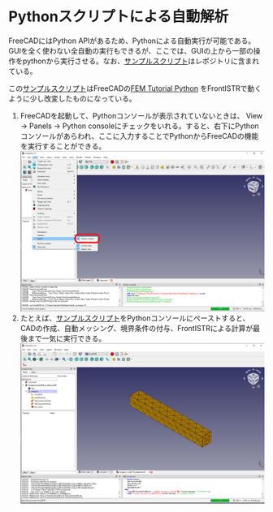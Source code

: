 # Pythonスクリプトによる自動解析

FreeCADにはPython APIがあるため、Pythonによる自動実行が可能である。GUIを全く使わない全自動の実行もできるが、ここでは、GUIの上から一部の操作をpythonから実行させる。なお、[サンプルスクリプト](https://gitlab.com/FrontISTR-Commons/FEM_FrontISTR/-/blob/master/sample/scripting.py)はレポジトリに含まれている。

この[サンプルスクリプト](https://gitlab.com/FrontISTR-Commons/FEM_FrontISTR/-/blob/master/sample/scripting.py)はFreeCADの[FEM Tutorial Python](https://wiki.freecadweb.org/FEM_Tutorial_Python) をFrontISTRで動くように少し改変したものになっている。

1. FreeCADを起動して、Pythonコンソールが表示されていないときは、 View -> Panels -> Python consoleにチェックをいれる。すると、右下にPythonコンソールがあらわれ、ここに入力することでPythonからFreeCADの機能を実行することができる。
![python console](./images/11_python_console.png)
2. たとえば、[サンプルスクリプト](https://gitlab.com/FrontISTR-Commons/FEM_FrontISTR/-/blob/master/sample/scripting.py)をPythonコンソールにペーストすると、CADの作成、自動メッシング、境界条件の付与、FrontISTRによる計算が最後まで一気に実行できる。
![python result](./images/12_python_results.png)